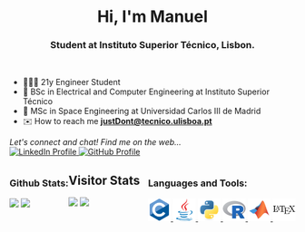 <h1 align="center">Hi, I'm Manuel</h1>
<h3 align="center">Student at Instituto Superior Técnico, Lisbon.</h3>
<br>

- 🧑🏻‍💻 21y Engineer Student
- 🔌 BSc in Electrical and Computer Engineering at Instituto Superior Técnico
- 🚀 MSc in Space Engineering at Universidad Carlos III de Madrid
- ✉️ How to reach me **justDont@tecnico.ulisboa.pt**

<p align="left">
  <i>Let's connect and chat! Find me on the web...</i>
  <br>
  <a href="https://www.linkedin.com/in/Manuel-Salema-Guilherme/" target="_blank" rel="noopener noreferrer">
    <img src="https://img.shields.io/badge/-Linkedin-blue?style=flat-square&logo=Linkedin&logoColor=white" alt="LinkedIn Profile">
  </a>
  <a href="https://github.com/pimpaoz15" target="_blank" rel="noopener noreferrer">
    <img src="https://img.shields.io/badge/-GitHub-black?style=flat-square&logo=Github&logoColor=white" alt="GitHub Profile">
  </a>
</p>

<div> 
  <div style="float: left;">
    <h3>Github Stats:</h3>
    <img height="200" src="https://github-readme-stats.vercel.app/api?username=pimpaoz15&show_icons=true&theme=transparent&cache_seconds=86400">
    <img height="200" src="https://github-readme-stats.vercel.app/api/top-langs/?username=pimpaoz15&count_private=true&theme=transparent&cache_seconds=86400">
  </div>
  <div style="float: right;">
    <h3>Languages and Tools:</h3>
    <p>
      <a href="https://www.cprogramming.com/" target="_blank" rel="noreferrer">
        <img src="https://raw.githubusercontent.com/devicons/devicon/master/icons/c/c-original.svg" alt="c" width="40" height="40" /> 
      </a> 
      <a href="https://www.java.com" target="_blank" rel="noreferrer">
        <img src="https://raw.githubusercontent.com/devicons/devicon/master/icons/java/java-original.svg" alt="java" width="40" height="40" /> 
      </a>
      <a href="https://www.python.org" target="_blank" rel="noreferrer">
        <img src="https://raw.githubusercontent.com/devicons/devicon/master/icons/python/python-original.svg" alt="python" width="40" height="40" />
      </a>
      <a href="https://www.r-project.org/" target="_blank" rel="noreferrer">
        <img src="https://raw.githubusercontent.com/devicons/devicon/master/icons/r/r-original.svg" alt="r" width="40" height="40" />
      </a>
      <a href="https://www.mathworks.com/products/matlab.html" target="_blank" rel="noreferrer">
        <img src="https://raw.githubusercontent.com/devicons/devicon/master/icons/matlab/matlab-original.svg" alt="matlab" width="40" height="40" />
      </a>
      <a href="https://www.latex-project.org/" target="_blank" rel="noreferrer">
        <img src="https://raw.githubusercontent.com/devicons/devicon/master/icons/latex/latex-original.svg" alt="latex" width="40" height="40" />
      </a>
    </p>
  </div>
</div>

## Visitor Stats

<div align="left">
  
<img src="https://views.whatilearened.today/views/github/pimpaoz15/pimpaoz15.svg"/> <img src="https://img.shields.io/badge/Thanks%20for%20visiting-!-1EAEDB.svg"/>

</div>
